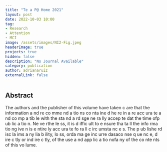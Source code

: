 ```yaml
---
title: "Te a P@ Home 2021"
layout: post
date: 2022-10-03 10:00
tag: 
- Research
- Attention
- MCI
image: /assets/images/NI2-Fig.jpeg
headerImage: true
projects: true
hidden: false
description: "No Journal Available"
category: publication
author: adrianaruiz
externalLink: false
---
```


## Abstract
The authors and the publisher of this volume have taken c are that the information a nd re co mme nd a tio ns co nta ine d he re in a re acc ura te a nd co mp a tib le with the sta nd a rd sge ne ra lly accep te dat the time ofp ub lic a tio n. Ne ve rthe le ss, it is d iffic ult to e nsure tha ta ll the info rma tio ng ive n is e ntire ly acc ura te fo ra ll c irc umsta nc e s. The p ub lishe rd isc la ims a ny lia b ility, lo ss, orda ma ge inc urre dasaco nse q ue nc e, d ire c tly or ind ire c tly, of the use a nd app lic a tio nofa ny of the co nte nts of this vo lume.
